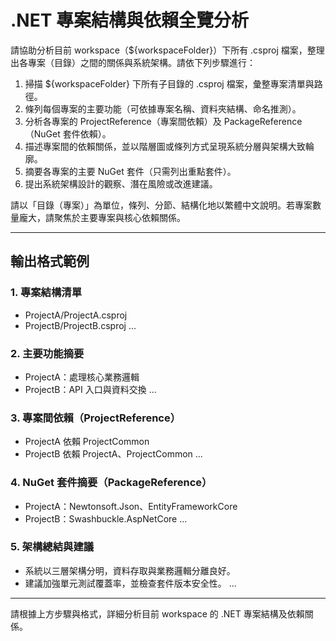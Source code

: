 # .NET 專案結構與依賴全覽分析

請協助分析目前 workspace（${workspaceFolder}）下所有 .csproj 檔案，整理出各專案（目錄）之間的關係與系統架構。請依下列步驟進行：

1. 掃描 ${workspaceFolder} 下所有子目錄的 .csproj 檔案，彙整專案清單與路徑。
2. 條列每個專案的主要功能（可依據專案名稱、資料夾結構、命名推測）。
3. 分析各專案的 ProjectReference（專案間依賴）及 PackageReference（NuGet 套件依賴）。
4. 描述專案間的依賴關係，並以階層圖或條列方式呈現系統分層與架構大致輪廓。
5. 摘要各專案的主要 NuGet 套件（只需列出重點套件）。
6. 提出系統架構設計的觀察、潛在風險或改進建議。

請以「目錄（專案）」為單位，條列、分節、結構化地以繁體中文說明。若專案數量龐大，請聚焦於主要專案與核心依賴關係。

---

## 輸出格式範例

### 1. 專案結構清單
- ProjectA/ProjectA.csproj
- ProjectB/ProjectB.csproj
...

### 2. 主要功能摘要
- ProjectA：處理核心業務邏輯
- ProjectB：API 入口與資料交換
...

### 3. 專案間依賴（ProjectReference）
- ProjectA 依賴 ProjectCommon
- ProjectB 依賴 ProjectA、ProjectCommon
...

### 4. NuGet 套件摘要（PackageReference）
- ProjectA：Newtonsoft.Json、EntityFrameworkCore
- ProjectB：Swashbuckle.AspNetCore
...

### 5. 架構總結與建議
- 系統以三層架構分明，資料存取與業務邏輯分離良好。
- 建議加強單元測試覆蓋率，並檢查套件版本安全性。
...

---

請根據上方步驟與格式，詳細分析目前 workspace 的 .NET 專案結構及依賴關係。